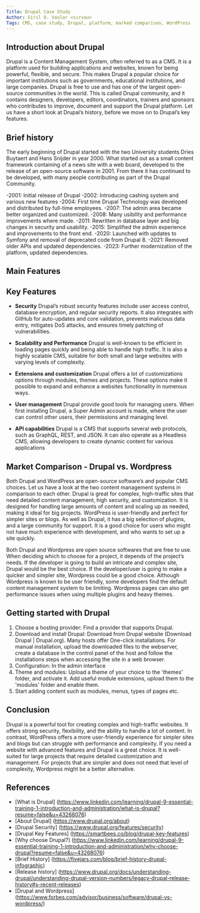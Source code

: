 ```yaml
---
Title: Drupal Case Study
Author: Siril O. Vaular <sirvau>
Tags: CMS, case study, Drupal, platform, marked comparison, WordPress
---
```


## Introduction about Drupal

Drupal is a Content Management System, often referred to as a CMS. It is a platform used for building applications and websites, known for being powerful, flexible, and secure. This makes Drupal a popular choice for important institutions such as governments, educational institutions, and large companies. Drupal is free to use and has one of the largest open-source communities in the world. This is called Drupal community, and it contains designers, developers, editors, coordinators, trainers and sponsors who contributes to improve, document and support the Drupal platform.
Let us have a short look at Drupal’s history, before we move on to Drupal’s key features.

## Brief history

The early beginning of Drupal started with the two University students Dries Buytaert and Hans Snijder in year 2000. What started out as a small content framework containing of a news site with a web board, developed to the release of an open-source software in 2001. From there it has continued to be developed, with many people contributing as part of the Drupal Community.

-2001: Initial release of Drupal
-2002: Introducing cashing system and various new features
-2004: First time Drupal Technology was developed and distributed by full-time employees.
-2007: The admin area became better organized and customized.
-2008: Many usibility and performance improvements where made.
-2011: Rewritten in database layer and big changes in security and usability.
-2015: Simplified the admin experience and improvements to the front end.
-2020: Launched with updates to Symfony and removal of deprecated code from Drupal 8.
-2021: Removed older APIs and updated dependencies.
-2023: Further modernization of the platform, updated dependencies.

## Main Features

## Key Features

- **Security** Drupal’s robust security features include user access control, database encryption, and regular security reports. It also integrates with GitHub for auto-updates and core validation, prevents malicious data entry, mitigates DoS attacks, and ensures timely patching of vulnerabilities.

- **Scalability and Performance** Drupal is well-known to be efficient in loading pages quickly and being able to handle high traffic. It is also a highly scalable CMS, suitable for both small and large websites with varying levels of complexity.

- **Extensions and customization** Drupal offers a lot of customizations options through modules, themes and projects. These options make it possible to expand and enhance a websites functionality in numerous ways.

- **User management** Drupal provide good tools for managing users. When first installing Drupal, a Super Admin account is made, where the user can control other users, their permissions and managing level.

- **API capabilities** Drupal is a CMS that supports several web protocols, such as GraphQL, REST, and JSON. It can also operate as a Headless CMS, allowing developers to create dynamic content for various applications

## Market Comparison - Drupal vs. Wordpress

Both Drupal and WordPress are open-source software’s and popular CMS choices. Let us have a look at the two content management systems in comparison to each other.
Drupal is great for complex, high-traffic sites that need detailed content management, high security, and customization. It is designed for handling large amounts of content and scaling up as needed, making it ideal for big projects.
WordPress is user-friendly and perfect for simpler sites or blogs. As well as Drupal, it has a big selection of plugins, and a large community for support. It is a good choice for users who might not have much experience with development, and who wants to set up a site quickly.

Both Drupal and Wordpress are open source softwares that are free to use. When deciding which to choose for a project, it depends of the project’s needs. If the developer is going to build an intricate and complex site, Drupal would be the best choice. If the developer/user is going to make a quicker and simpler site, Wordpress could be a good choice. Although Wordpress is known to be user friendly, some developers find the default content management system to be limiting. Wordpress pages can also get performance issues when using multiple plugins and heavy themes.

## Getting started with Drupal

1. Choose a hosting provider: Find a provider that supports Drupal.
2. Download and install Drupal: Download from Drupal website (Download Drupal | Drupal.org). Many hosts offer One-click installations. For manual installation, upload the downloaded files to the webserver, create a database in the control panel of the host and follow the installations steps when accessing the site in a web browser.
3. Configuration: In the admin interface
4. Theme and modules: Upload a theme of your choice to the 'themes' folder, and activate it. Add useful module extensions, upload them to the 'modules' folder and enable them.
5. Start adding content such as modules, menus, types of pages etc.

## Conclusion

Drupal is a powerful tool for creating complex and high-traffic websites. It offers strong security, flexibility, and the ability to handle a lot of content. In contrast, WordPress offers a more user-friendly experience for simpler sites and blogs but can struggle with performance and complexity. If you need a website with advanced features and Drupal is a great choice. It is well-suited for large projects that require detailed customization and management. For projects that are simpler and does not need that level of complexity, Wordpress might be a better alternative.

## References

- [What is Drupal] (https://www.linkedin.com/learning/drupal-9-essential-training-1-introduction-and-administration/what-is-drupal?resume=false&u=43268076)
- [About Drupal] (https://www.drupal.org/about)
- [Drupal Security] (https://www.drupal.org/features/security)
- [Drupal Key Features] (https://smartbees.co/blog/drupal-key-features)
- [Why choose Drupal?] (https://www.linkedin.com/learning/drupal-9-essential-training-1-introduction-and-administration/why-choose-drupal?resume=false&u=43268076)
- [Brief History] (https://fivejars.com/blog/brief-history-drupal-infographic)
- [Release history] (https://www.drupal.org/docs/understanding-drupal/understanding-drupal-version-numbers/legacy-drupal-release-history#s-recent-releases)
- [Drupal and Wordpress] (https://www.forbes.com/advisor/business/software/drupal-vs-wordpress/)
